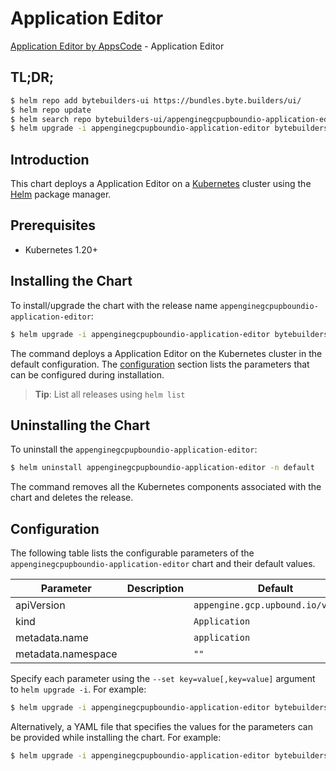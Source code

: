 # Application Editor

[Application Editor by AppsCode](https://byte.builders) - Application Editor

## TL;DR;

```bash
$ helm repo add bytebuilders-ui https://bundles.byte.builders/ui/
$ helm repo update
$ helm search repo bytebuilders-ui/appenginegcpupboundio-application-editor --version=v0.4.18
$ helm upgrade -i appenginegcpupboundio-application-editor bytebuilders-ui/appenginegcpupboundio-application-editor -n default --create-namespace --version=v0.4.18
```

## Introduction

This chart deploys a Application Editor on a [Kubernetes](http://kubernetes.io) cluster using the [Helm](https://helm.sh) package manager.

## Prerequisites

- Kubernetes 1.20+

## Installing the Chart

To install/upgrade the chart with the release name `appenginegcpupboundio-application-editor`:

```bash
$ helm upgrade -i appenginegcpupboundio-application-editor bytebuilders-ui/appenginegcpupboundio-application-editor -n default --create-namespace --version=v0.4.18
```

The command deploys a Application Editor on the Kubernetes cluster in the default configuration. The [configuration](#configuration) section lists the parameters that can be configured during installation.

> **Tip**: List all releases using `helm list`

## Uninstalling the Chart

To uninstall the `appenginegcpupboundio-application-editor`:

```bash
$ helm uninstall appenginegcpupboundio-application-editor -n default
```

The command removes all the Kubernetes components associated with the chart and deletes the release.

## Configuration

The following table lists the configurable parameters of the `appenginegcpupboundio-application-editor` chart and their default values.

|     Parameter      | Description |                    Default                    |
|--------------------|-------------|-----------------------------------------------|
| apiVersion         |             | <code>appengine.gcp.upbound.io/v1beta1</code> |
| kind               |             | <code>Application</code>                      |
| metadata.name      |             | <code>application</code>                      |
| metadata.namespace |             | <code>""</code>                               |


Specify each parameter using the `--set key=value[,key=value]` argument to `helm upgrade -i`. For example:

```bash
$ helm upgrade -i appenginegcpupboundio-application-editor bytebuilders-ui/appenginegcpupboundio-application-editor -n default --create-namespace --version=v0.4.18 --set apiVersion=appengine.gcp.upbound.io/v1beta1
```

Alternatively, a YAML file that specifies the values for the parameters can be provided while
installing the chart. For example:

```bash
$ helm upgrade -i appenginegcpupboundio-application-editor bytebuilders-ui/appenginegcpupboundio-application-editor -n default --create-namespace --version=v0.4.18 --values values.yaml
```

